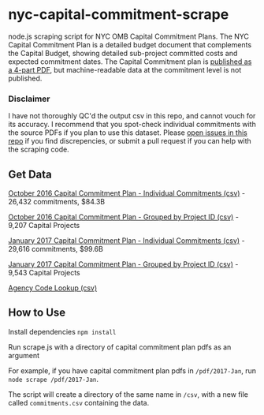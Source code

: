 # nyc-capital-commitment-scrape

node.js scraping script for NYC OMB Capital Commitment Plans.  The NYC Capital Commitment Plan is a detailed budget document that complements the Capital Budget, showing detailed sub-project committed costs and expected commitment dates.  The Capital Commitment plan is [published as a 4-part PDF](http://www1.nyc.gov/site/omb/publications/finplan01-17.page), but machine-readable data at the commitment level is not published.

### Disclaimer
I have not thoroughly QC'd the output csv in this repo, and cannot vouch for its accuracy.  I recommend that you spot-check individual commitments with the source PDFs if you plan to use this dataset.  Please [open issues in this repo](https://github.com/chriswhong/nyc-capital-commitment-scrape/issues) if you find discrepencies, or submit a pull request if you can help with the scraping code.

## Get Data
[October 2016 Capital Commitment Plan - Individual Commitments (csv)](https://raw.githubusercontent.com/chriswhong/nyc-capital-commitment-scrape/master/csv/2016-Oct/commitments.csv) - 26,432 commitments, $84.3B

[October 2016 Capital Commitment Plan - Grouped by Project ID (csv)](https://raw.githubusercontent.com/chriswhong/nyc-capital-commitment-scrape/master/csv/2016-Oct/projects.csv) - 9,207 Capital Projects


[January 2017 Capital Commitment Plan - Individual Commitments (csv)](https://raw.githubusercontent.com/chriswhong/nyc-capital-commitment-scrape/master/csv/2017-Jan/commitments.csv) - 29,616 commitments, $99.6B

[January 2017 Capital Commitment Plan - Grouped by Project ID (csv)](https://raw.githubusercontent.com/chriswhong/nyc-capital-commitment-scrape/master/csv/2017-Jan/projects.csv) - 9,543 Capital Projects

[Agency Code Lookup (csv)](https://raw.githubusercontent.com/chriswhong/nyc-capital-commitment-scrape/master/csv/agencies.csv)
## How to Use

Install dependencies `npm install`

Run scrape.js with a directory of capital commitment plan pdfs as an argument

For example, if you have capital commitment plan pdfs in `/pdf/2017-Jan`, run `node scrape /pdf/2017-Jan`.

The script will create a directory of the same name in `/csv`, with a new file called `commitments.csv` containing the data.
